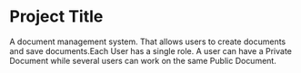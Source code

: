 # Project Title

A document management system. That allows users to create documents and save documents.Each User has a single role. A user can have a Private Document while several users can work on the same Public Document.

